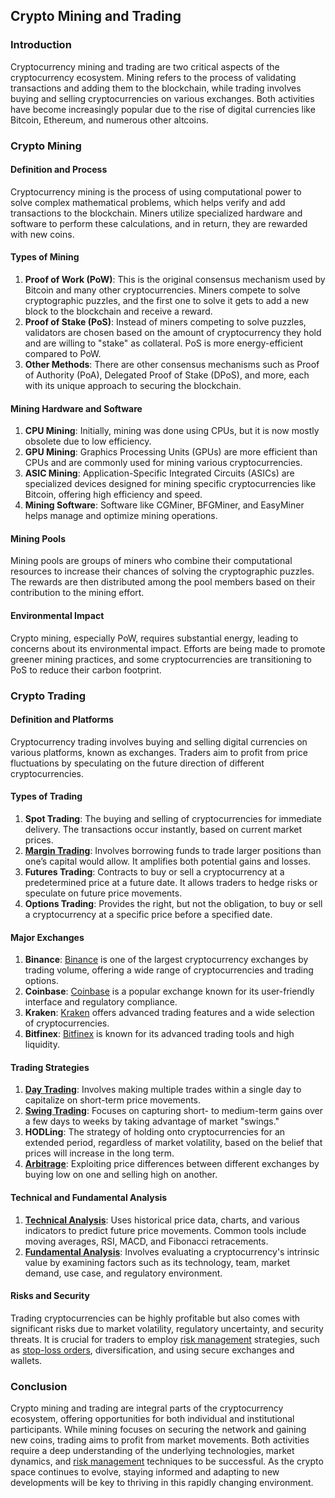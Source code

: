 ## Crypto Mining and Trading

### Introduction

Cryptocurrency mining and trading are two critical aspects of the cryptocurrency ecosystem. Mining refers to the process of validating transactions and adding them to the blockchain, while trading involves buying and selling cryptocurrencies on various exchanges. Both activities have become increasingly popular due to the rise of digital currencies like Bitcoin, Ethereum, and numerous other altcoins.

### Crypto Mining

#### Definition and Process
Cryptocurrency mining is the process of using computational power to solve complex mathematical problems, which helps verify and add transactions to the blockchain. Miners utilize specialized hardware and software to perform these calculations, and in return, they are rewarded with new coins.

#### Types of Mining

1. **Proof of Work (PoW)**: This is the original consensus mechanism used by Bitcoin and many other cryptocurrencies. Miners compete to solve cryptographic puzzles, and the first one to solve it gets to add a new block to the blockchain and receive a reward.
2. **Proof of Stake (PoS)**: Instead of miners competing to solve puzzles, validators are chosen based on the amount of cryptocurrency they hold and are willing to "stake" as collateral. PoS is more energy-efficient compared to PoW.
3. **Other Methods**: There are other consensus mechanisms such as Proof of Authority (PoA), Delegated Proof of Stake (DPoS), and more, each with its unique approach to securing the blockchain.

#### Mining Hardware and Software

1. **CPU Mining**: Initially, mining was done using CPUs, but it is now mostly obsolete due to low efficiency.
2. **GPU Mining**: Graphics Processing Units (GPUs) are more efficient than CPUs and are commonly used for mining various cryptocurrencies.
3. **ASIC Mining**: Application-Specific Integrated Circuits (ASICs) are specialized devices designed for mining specific cryptocurrencies like Bitcoin, offering high efficiency and speed.
4. **Mining Software**: Software like CGMiner, BFGMiner, and EasyMiner helps manage and optimize mining operations.

#### Mining Pools

Mining pools are groups of miners who combine their computational resources to increase their chances of solving the cryptographic puzzles. The rewards are then distributed among the pool members based on their contribution to the mining effort.

#### Environmental Impact

Crypto mining, especially PoW, requires substantial energy, leading to concerns about its environmental impact. Efforts are being made to promote greener mining practices, and some cryptocurrencies are transitioning to PoS to reduce their carbon footprint.

### Crypto Trading

#### Definition and Platforms
Cryptocurrency trading involves buying and selling digital currencies on various platforms, known as exchanges. Traders aim to profit from price fluctuations by speculating on the future direction of different cryptocurrencies.

#### Types of Trading

1. **Spot Trading**: The buying and selling of cryptocurrencies for immediate delivery. The transactions occur instantly, based on current market prices.
2. **[Margin Trading](../m/margin_trading.md)**: Involves borrowing funds to trade larger positions than one’s capital would allow. It amplifies both potential gains and losses.
3. **Futures Trading**: Contracts to buy or sell a cryptocurrency at a predetermined price at a future date. It allows traders to hedge risks or speculate on future price movements.
4. **Options Trading**: Provides the right, but not the obligation, to buy or sell a cryptocurrency at a specific price before a specified date.

#### Major Exchanges

1. **Binance**: [Binance](https://www.binance.com/) is one of the largest cryptocurrency exchanges by trading volume, offering a wide range of cryptocurrencies and trading options.
2. **Coinbase**: [Coinbase](https://www.coinbase.com/) is a popular exchange known for its user-friendly interface and regulatory compliance.
3. **Kraken**: [Kraken](https://www.kraken.com/) offers advanced trading features and a wide selection of cryptocurrencies.
4. **Bitfinex**: [Bitfinex](https://www.bitfinex.com/) is known for its advanced trading tools and high liquidity.

#### Trading Strategies

1. **[Day Trading](../d/day_trading.md)**: Involves making multiple trades within a single day to capitalize on short-term price movements.
2. **[Swing Trading](../s/swing_trading.md)**: Focuses on capturing short- to medium-term gains over a few days to weeks by taking advantage of market "swings."
3. **HODLing**: The strategy of holding onto cryptocurrencies for an extended period, regardless of market volatility, based on the belief that prices will increase in the long term.
4. **[Arbitrage](../a/arbitrage.md)**: Exploiting price differences between different exchanges by buying low on one and selling high on another.

#### Technical and Fundamental Analysis

1. **[Technical Analysis](../t/technical_analysis.md)**: Uses historical price data, charts, and various indicators to predict future price movements. Common tools include moving averages, RSI, MACD, and Fibonacci retracements.
2. **[Fundamental Analysis](../f/fundamental_analysis.md)**: Involves evaluating a cryptocurrency's intrinsic value by examining factors such as its technology, team, market demand, use case, and regulatory environment.

#### Risks and Security

Trading cryptocurrencies can be highly profitable but also comes with significant risks due to market volatility, regulatory uncertainty, and security threats. It is crucial for traders to employ [risk management](../r/risk_management.md) strategies, such as [stop-loss orders](../s/stop-loss_orders.md), diversification, and using secure exchanges and wallets.

### Conclusion

Crypto mining and trading are integral parts of the cryptocurrency ecosystem, offering opportunities for both individual and institutional participants. While mining focuses on securing the network and gaining new coins, trading aims to profit from market movements. Both activities require a deep understanding of the underlying technologies, market dynamics, and [risk management](../r/risk_management.md) techniques to be successful. As the crypto space continues to evolve, staying informed and adapting to new developments will be key to thriving in this rapidly changing environment.